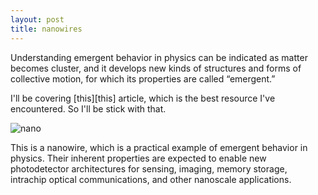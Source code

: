 ```yaml
---
layout: post
title: nanowires
---
```


Understanding emergent behavior in physics can be indicated as matter becomes cluster, and it develops new kinds of structures and forms of collective motion, for which its properties are called “emergent.”

I'll be covering [this][this] article, which is the best resource I've encountered. So I'll be stick with that.

![nano](/myblog/images/nanowires.jpg)

This is a nanowire, which is a practical example of emergent behavior in physics. Their inherent properties are expected to enable new photodetector architectures for sensing, imaging, memory storage, intrachip optical communications, and other nanoscale applications. 
